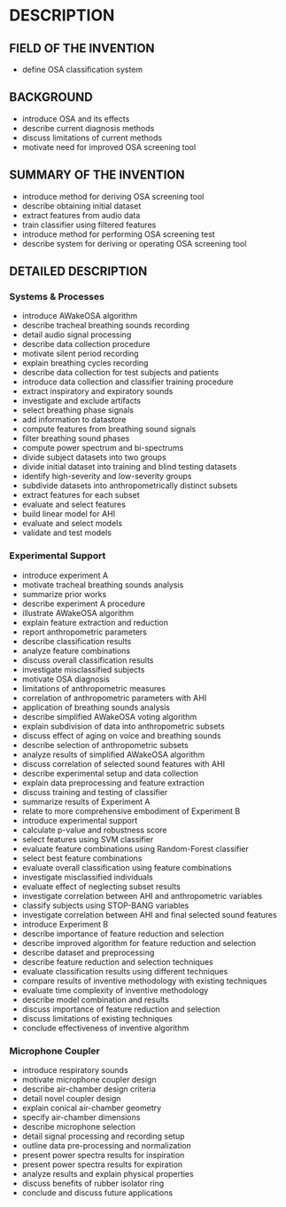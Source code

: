# DESCRIPTION

## FIELD OF THE INVENTION

- define OSA classification system

## BACKGROUND

- introduce OSA and its effects
- describe current diagnosis methods
- discuss limitations of current methods
- motivate need for improved OSA screening tool

## SUMMARY OF THE INVENTION

- introduce method for deriving OSA screening tool
- describe obtaining initial dataset
- extract features from audio data
- train classifier using filtered features
- introduce method for performing OSA screening test
- describe system for deriving or operating OSA screening tool

## DETAILED DESCRIPTION

### Systems & Processes

- introduce AWakeOSA algorithm
- describe tracheal breathing sounds recording
- detail audio signal processing
- describe data collection procedure
- motivate silent period recording
- explain breathing cycles recording
- describe data collection for test subjects and patients
- introduce data collection and classifier training procedure
- extract inspiratory and expiratory sounds
- investigate and exclude artifacts
- select breathing phase signals
- add information to datastore
- compute features from breathing sound signals
- filter breathing sound phases
- compute power spectrum and bi-spectrums
- divide subject datasets into two groups
- divide initial dataset into training and blind testing datasets
- identify high-severity and low-severity groups
- subdivide datasets into anthropometrically distinct subsets
- extract features for each subset
- evaluate and select features
- build linear model for AHI
- evaluate and select models
- validate and test models

### Experimental Support

- introduce experiment A
- motivate tracheal breathing sounds analysis
- summarize prior works
- describe experiment A procedure
- illustrate AWakeOSA algorithm
- explain feature extraction and reduction
- report anthropometric parameters
- describe classification results
- analyze feature combinations
- discuss overall classification results
- investigate misclassified subjects
- motivate OSA diagnosis
- limitations of anthropometric measures
- correlation of anthropometric parameters with AHI
- application of breathing sounds analysis
- describe simplified AWakeOSA voting algorithm
- explain subdivision of data into anthropometric subsets
- discuss effect of aging on voice and breathing sounds
- describe selection of anthropometric subsets
- analyze results of simplified AWakeOSA algorithm
- discuss correlation of selected sound features with AHI
- describe experimental setup and data collection
- explain data preprocessing and feature extraction
- discuss training and testing of classifier
- summarize results of Experiment A
- relate to more comprehensive embodiment of Experiment B
- introduce experimental support
- calculate p-value and robustness score
- select features using SVM classifier
- evaluate feature combinations using Random-Forest classifier
- select best feature combinations
- evaluate overall classification using feature combinations
- investigate misclassified individuals
- evaluate effect of neglecting subset results
- investigate correlation between AHI and anthropometric variables
- classify subjects using STOP-BANG variables
- investigate correlation between AHI and final selected sound features
- introduce Experiment B
- describe importance of feature reduction and selection
- describe improved algorithm for feature reduction and selection
- describe dataset and preprocessing
- describe feature reduction and selection techniques
- evaluate classification results using different techniques
- compare results of inventive methodology with existing techniques
- evaluate time complexity of inventive methodology
- describe model combination and results
- discuss importance of feature reduction and selection
- discuss limitations of existing techniques
- conclude effectiveness of inventive algorithm

### Microphone Coupler

- introduce respiratory sounds
- motivate microphone coupler design
- describe air-chamber design criteria
- detail novel coupler design
- explain conical air-chamber geometry
- specify air-chamber dimensions
- describe microphone selection
- detail signal processing and recording setup
- outline data pre-processing and normalization
- present power spectra results for inspiration
- present power spectra results for expiration
- analyze results and explain physical properties
- discuss benefits of rubber isolator ring
- conclude and discuss future applications

